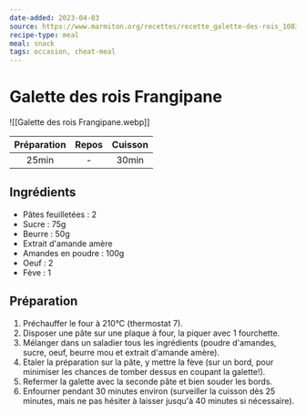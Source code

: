 ```yaml
---
date-added: 2023-04-03
source: https://www.marmiton.org/recettes/recette_galette-des-rois_10832.aspx
recipe-type: meal
meal: snack
tags: occasion, cheat-meal
---
```


# Galette des rois Frangipane

![[Galette des rois Frangipane.webp]]

| Préparation | Repos | Cuisson |
|:-----------:|:-----:|:-------:|
|    25min    |   -   |  30min  |

## Ingrédients

- Pâtes feuilletées : 2
- Sucre : 75g
- Beurre : 50g
- Extrait d'amande amère
- Amandes en poudre : 100g
- Oeuf : 2
- Fève : 1

## Préparation

1. Préchauffer le four à 210°C (thermostat 7).
2. Disposer une pâte sur une plaque à four, la piquer avec 1 fourchette.
3. Mélanger dans un saladier tous les ingrédients (poudre d'amandes, sucre, oeuf, beurre mou et extrait d'amande amère).
4. Etaler la préparation sur la pâte, y mettre la fève (sur un bord, pour minimiser les chances de tomber dessus en coupant la galette!).
5. Refermer la galette avec la seconde pâte et bien souder les bords.
6. Enfourner pendant 30 minutes environ (surveiller la cuisson dès 25 minutes, mais ne pas hésiter à laisser jusqu'à 40 minutes si nécessaire).
